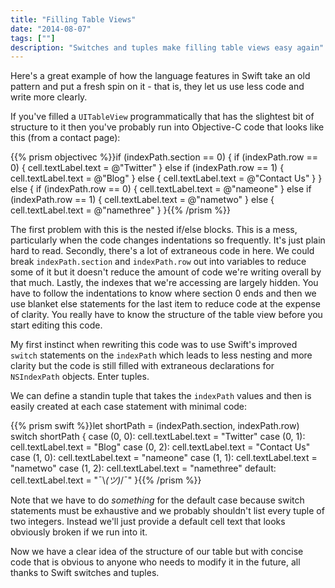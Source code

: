 ```yaml
---
title: "Filling Table Views"
date: "2014-08-07"
tags: [""]
description: "Switches and tuples make filling table views easy again"
---
```

Here's a great example of how the language features in Swift take an old pattern and put a fresh spin on it - that is, they let us use less code and write more clearly.

If you've filled a `UITableView` programmatically that has the slightest bit of structure to it then you've probably run into Objective-C code that looks like this (from a contact page):

{{% prism objectivec %}}if (indexPath.section == 0) {
    if (indexPath.row == 0) {
        cell.textLabel.text = @"Twitter"
    } else if (indexPath.row == 1) {
        cell.textLabel.text = @"Blog"
    } else {
        cell.textLabel.text = @"Contact Us"
    }
} else {
    if (indexPath.row == 0) {
        cell.textLabel.text = @"nameone"
    } else if (indexPath.row == 1) {
        cell.textLabel.text = @"nametwo"
    } else {
        cell.textLabel.text = @"namethree"
    }
}{{% /prism %}}

The first problem with this is the nested if/else blocks. This is a mess, particularly when the code changes indentations so frequently. It's just plain hard to read. Secondly, there's a lot of extraneous code in here. We could break `indexPath.section` and `indexPath.row` out into variables to reduce some of it but it doesn't reduce the amount of code we're writing overall by that much. Lastly, the indexes that we're accessing are largely hidden. You have to follow the indentations to know where section 0 ends and then we use blanket else statements for the last item to reduce code at the expense of clarity. You really have to know the structure of the table view before you start editing this code.

My first instinct when rewriting this code was to use Swift's improved `switch` statements on the `indexPath` which leads to less nesting and more clarity but the code is still filled with extraneous declarations for `NSIndexPath` objects. Enter tuples.

We can define a standin tuple that takes the `indexPath` values and then is easily created at each case statement with minimal code:

{{% prism swift %}}let shortPath = (indexPath.section, indexPath.row)
switch shortPath {
case (0, 0):
    cell.textLabel.text = "Twitter"
case (0, 1):
    cell.textLabel.text = "Blog"
case (0, 2):
    cell.textLabel.text = "Contact Us"
case (1, 0):
    cell.textLabel.text = "nameone"
case (1, 1):
    cell.textLabel.text = "nametwo"
case (1, 2):
    cell.textLabel.text = "namethree"
default:
    cell.textLabel.text = "¯\\_(ツ)_/¯"
}{{% /prism %}}

Note that we have to do *something* for the default case because switch statements must be exhaustive and we probably shouldn't list every tuple of two integers. Instead we'll just provide a default cell text that looks obviously broken if we run into it.

Now we have a clear idea of the structure of our table but with concise code that is obvious to anyone who needs to modify it in the future, all thanks to Swift switches and tuples.
